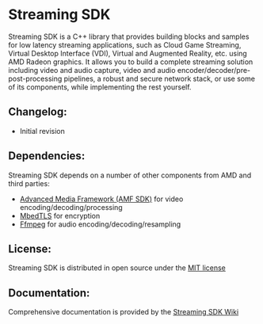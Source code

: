# Streaming SDK

Streaming SDK is a C++ library that provides building blocks and samples for low latency streaming applications, such as Cloud Game Streaming, Virtual Desktop Interface (VDI),
Virtual and Augmented Reality, etc. using AMD Radeon graphics. It allows you to build a complete streaming solution including video and audio capture, video and audio encoder/decoder/pre-post-processing pipelines, a robust and secure network stack, or use some of its components, while implementing the rest yourself.

## Changelog:
- Initial revision

## Dependencies:
Streaming SDK depends on a number of other components from AMD and third parties:
- [Advanced Media Framework (AMF SDK)](https://github.com/GPUOpen-LibrariesAndSDKs/AMF) for video encoding/decoding/processing
- [MbedTLS](https://github.com/Mbed-TLS/mbedtls) for encryption
- [Ffmpeg](https://github.com/FFmpeg/FFmpeg) for audio encoding/decoding/resampling

## License:
Streaming SDK is distributed in open source under the [MIT license](LICENSE.md)

## Documentation:
Comprehensive documentation is provided by the [Streaming SDK Wiki](https://github.com/GPUOpen-LibrariesAndSDKs/Streaming-SDK/wiki)

